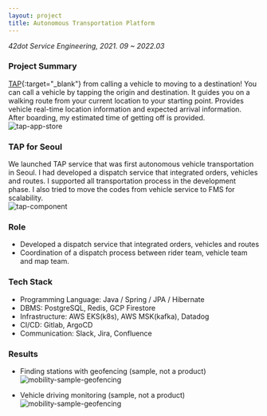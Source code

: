 ```yaml
---
layout: project
title: Autonomous Transportation Platform
---
```

*42dot Service Engineering, 2021. 09 ~ 2022.03*

### Project Summary

[TAP](https://play.google.com/store/apps/details?id=umos.tap.app.rider&hl=en&gl=US){:target="_blank"} from calling a vehicle to moving to a destination! You can call a vehicle by tapping the origin and destination. It guides you on a walking route from your current location to your starting point. Provides vehicle real-time location information and expected arrival information. After boarding, my estimated time of getting off is provided.
![tap-app-store]({{site.baseurl}}/images/projects/mobility/project-mobility-tap.webp)

### TAP for Seoul
We launched TAP service that was first autonomous vehicle transportation in Seoul. I had developed a dispatch service that integrated orders, vehicles and routes. I supported all transportation process in the development phase. I also tried to move the codes from vehicle service to FMS for scalability.  
![tap-component]({{site.baseurl}}/images/projects/mobility/project-mobility-tap-component.webp)

### Role
- Developed a dispatch service that integrated orders, vehicles and routes
- Coordination of a dispatch process between rider team, vehicle team and map team. 

### Tech Stack
- Programming Language: Java / Spring / JPA / Hibernate
- DBMS: PostgreSQL, Redis, GCP Firestore
- Infrastructure: AWS EKS(k8s), AWS MSK(kafka), Datadog
- CI/CD: Gitlab, ArgoCD
- Communication: Slack, Jira, Confluence


### Results
- Finding stations with geofencing (sample, not a product)
![mobility-sample-geofencing]({{site.baseurl}}/images/projects/mobility/project-mobility-sample-geofencing.webp)

- Vehicle driving monitoring (sample, not a product)
![mobility-sample-geofencing]({{site.baseurl}}/images/projects/mobility/project-mobility-sample-vehicle-driving.webp)